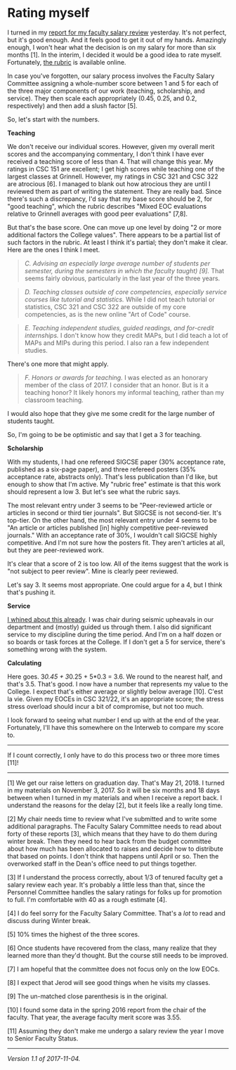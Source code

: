 Rating myself
=============

I turned in my [report for my faculty salary review](index-salary-reviews)
yesterday.  It's not perfect, but it's good enough.  And it feels
good to get it out of my hands.  Amazingly enough, I won't hear what the
decision is on my salary for more than six months [1].  In the interim,
I decided it would be a good idea to rate myself.  Fortunately, [the
rubric](https://grinco.sharepoint.com/sites/dean/Fac_Resources/Faculty_Salary_Rubric.pdf)
is available online.

In case you've forgotten, our salary process involves the Faculty Salary
Committee assigning a whole-number score between 1 and 5 for each of the
three major components of our work (teaching, scholarship, and service).
They then scale each appropriately (0.45, 0.25, and 0.2, respectively)
and then add a slush factor [5].

So, let's start with the numbers. 

**Teaching**

We don't receive our individual scores. However, given my overall
merit scores and the accompanying commentary, I don't think I have ever
received a teaching score of less than 4.  That will change this year.
My ratings in CSC 151 are excellent; I get high scores while teaching
one of the largest classes at Grinnell.  However, my ratings in CSC 321
and CSC 322 are atrocious [6].  I managed to blank out how atrocious they
are until I reviewed them as part of writing the statement.  They are
really bad.  Since there's such a discrepancy, I'd say that my base score
should be 2, for "good teaching", which the rubric describes "Mixed EOC
evaluations relative to Grinnell averages with good peer evaluations"
[7,8].

But that's the base score.  One can move up one level by doing 
"2 or more additional factors the College values".  There appears to
be a partial list of such factors in the rubric.  At least I think it's
partial; they don't make it clear.  Here are the ones I think I meet.

> *C. Advising an especially large average number of students per semester,
during the semesters in which the faculty taught) [9].*  That seems fairly
obvious, particularly in the last year of the three years.

> *D. Teaching classes outside of core competencies, especially service
courses like tutorial and statistics.*  While I did not teach tutorial
or statistics, CSC 321 and CSC 322 are outside of my core competencies,
as is the new online "Art of Code" course.

> *E. Teaching independent studies, guided readings, and for-credit
internships.*  I don't know how they credit MAPs, but I did teach a
lot of MAPs and MIPs during this period.  I also ran a few independent
studies.

There's one more that might apply.

> *F. Honors or awards for teaching.*  I was elected as an honorary member
of the class of 2017.  I consider that an honor.  But is it a teaching
honor?  It likely honors my informal teaching, rather than my classroom
teaching.

I would also hope that they give me some credit for the large number of
students taught.

So, I'm going to be be optimistic and say that I get a 3 for teaching.

**Scholarship**

With my students, I had one refereed SIGCSE paper (30% acceptance rate,
published as a six-page paper), and three refereed posters (35% acceptance
rate, abstracts only).  That's less publication than I'd like, but enough
to show that I'm active.  My "rubric free" estimate is that this work
should represent a low 3.  But let's see what the rubric says.

The most relevant entry under 3 seems to be "Peer-reviewed article
or articles in second or third tier journals".  But SIGCSE is not
second-tier.  It's top-tier.  On the other hand, the most relevant entry
under 4 seems to be "An article or articles published [in] highly
competitive peer-reviewed journals."  With an acceptance rate of 30%, I
wouldn't call SIGCSE highly competitive.  And I'm not sure how the posters
fit.  They aren't articles at all, but they are peer-reviewed work.

It's clear that a score of 2 is too low.  All of the items suggest that
the work is "not subject to peer review".  Mine is clearly peer reviewed.

Let's say 3.  It seems most appropriate.  One could argue for a 4, but
I think that's pushing it.

**Service**

[I whined about this already](whine-whine-whine).  I was chair during
seismic upheavals in our department and (mostly) guided us through them.
I also did significant service to my discipline during the time period.
And I'm on a half dozen or so boards or task forces at the College.  If
I don't get a 5 for service, there's something wrong with the system.

**Calculating**

Here goes.  3*0.45 + 3*0.25 + 5*0.3 = 3.6.  We round to the nearest
half, and that's 3.5.  That's good.  I now have a number that represents
my value to the College.  I expect that's either average or slightly
below average [10].  C'est la vie.  Given my EOCEs in CSC 321/22, it's
an appropriate score; the stress stress overload should incur a bit of
compromise, but not too much.

I look forward to seeing what number I end up with at the end of the year.
Fortunately, I'll have this somewhere on the Interweb to compare my
score to.

---

If I count correctly, I only have to do this process two or three more times
[11]!

<!--
2017-18, age 53: Review
2018-19, age 54: Eligible for sabbatical; taking fellowship instead
2019-20, age 55: Sabbatical + Teaching credits + MAP credits
2020-21, age 56: Review + Leave: MAP credits
2021-22, age 57:
2022-23, age 58:
2023-24, age 59: Review
2024-25, age 60:
2025-26, age 61: Eligible for sabbatical (probably taking sabbatical)
2026-27, age 62: Review (last?) or move to SFS
2027-28, age 63:
2028-29, age 64:
2029-30, age 65: Eligible for half-year sabbatical (3 course); move to SFS; optional review?
-->

---

[1] We get our raise letters on graduation day.  That's May 21, 2018.
I turned in my materials on November 3, 2017.  So it will be six months
and 18 days between when I turned in my materials and when I receive a
report back.  I understand the reasons for the delay [2], but it feels
like a really long time.

[2] My chair needs time to review what I've submitted and to write some
additional paragraphs.  The Faculty Salary Committee needs to read about
forty of these reports [3], which means that they have to do them during
winter break.  Then they need to hear back from the budget committee about
how much has been allocated to raises and decide how to distribute that
based on points.  I don't think that happens until April or so.  Then the
overworked staff in the Dean's office need to put things together.

[3] If I understand the process correctly, about 1/3 of tenured faculty
get a salary review each year.  It's probably a little less than that,
since the Personnel Committee handles the salary ratings for folks up for
promotion to full.  I'm comfortable with 40 as a rough estimate [4].  

[4] I do feel sorry for the Faculty Salary Committee.  That's a *lot*
to read and discuss during Winter break.

[5] 10% times the highest of the three scores.

[6] Once students have recovered from the class, many realize that
they learned more than they'd thought.  But the course still needs to
be improved.

[7] I am hopeful that the committee does not focus only on the low EOCs.

[8] I expect that Jerod will see good things when he visits my classes.

[9] The un-matched close parenthesis is in the original.

[10] I found some data in the spring 2016 report from the chair of
the faculty.  That year, the average faculty merit score was 3.55.

[11] Assuming they don't make me undergo a salary review the year I move
to Senior Faculty Status.

---

*Version 1.1 of 2017-11-04.*
